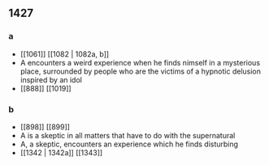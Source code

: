 ## 1427
### a
- [[1061]] [[1082 | 1082a, b]] 
- A encounters a weird experience when he finds nimself in a mysterious place, surrounded by people who are the victims of a hypnotic delusion inspired by an idol
- [[888]] [[1019]] 

### b
- [[898]] [[899]] 
- A is a skeptic in all matters that have to do with the supernatural
- A, a skeptic, encounters an experience which he finds disturbing
- [[1342 | 1342a]] [[1343]] 

